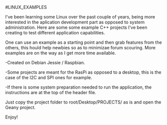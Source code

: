 #LINUX_EXAMPLES

I've been learning some Linux over the past couple of years, being more interested in the aplication development part as opposed to system administration.
Here are some some example C++ projects I've been creating to test different application capabilities. 

One can use an example as a starting point and then grab features from the others, this hould help newbies so as to minimizae forum scouring.
More examples are on the way as I get more time available.

-Created on Debian Jessie / Raspbian.

-Some projects are meant for the RasPi as opposed to a desktop, this is the case of the I2C and SPI ones for example.

-If there is some system preparation needed to run the application, the instructions are at the top of the header file.

Just copy the project folder to root/Desktop/PROJECTS/<project> as is and open the Geany project. 

Enjoy!
